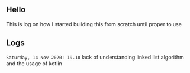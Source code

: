 ## Hello
This is log on how I started building this from scratch until proper to use

## Logs
`Saturday, 14 Nov 2020: 19.10` lack of understanding linked list algorithm and the usage of kotlin

